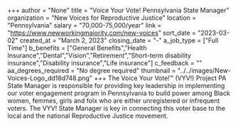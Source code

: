+++
author = "None"
title = "Voice Your Vote! Pennsylvania State Manager"
organization = "New Voices for Reproductive Justice"
location = "Pennsylvania"
salary = "70,000-75,000/year"
link = "https://www.newworkingmajority.com/new-voices"
sort_date = "2023-03-02"
created_at = "March 2, 2023"
closing_date = "-"
a_job_type = ["Full Time"]
b_benefits = ["General Benefits","Health Insurance","Dental","Vision","Retirement","Short-term disability insurance","Disability insurance","Life insurance"]
c_feedback = ""
aa_degrees_required = "No degree required"
thumbnail = "../../images/New-Voices-Logo_dd18d748.png"
+++
The Voice Your Vote!™ (VYV!) Project PA State Manager is responsible for providing key leadership in implementing our voter engagement program in Pennsylvania to build power among Black women, femmes, girls and folx who are either unregistered or infrequent voters. The VYV! State Manager is key in connecting this voter base to the local and the national Reproductive Justice movement.